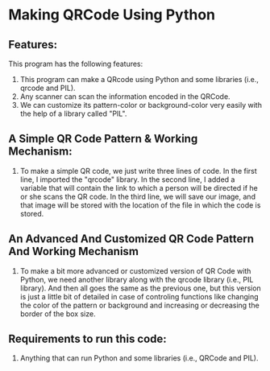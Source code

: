 # Making QRCode Using Python

## Features:

This program has the following features:
1. This program can make a QRcode using Python and some libraries (i.e., qrcode and PIL).
2. Any scanner can scan the information encoded in the QRCode.
3. We can customize its pattern-color or background-color very easily with the help of a library called "PIL".

## A Simple QR Code Pattern & Working Mechanism:

1. To make a simple QR code, we just write three lines of code. In the first line, I imported the "qrcode" library. In the second line, I added a variable that will contain the link to which a person will be directed if he or she scans the QR code. In the third line, we will save our image, and that image will be stored with the location of the file in which the code is stored.

## An Advanced And Customized QR Code Pattern And Working Mechanism

1. To make a bit more advanced or customized version of QR Code with Python, we need another library along with the qrcode library (i.e., PIL library). And then all goes the same as the previous one, but this version is just a little bit of detailed in case of controling functions like changing the color of the pattern or background and increasing or decreasing the border of the box size.

## Requirements to run this code:

1. Anything that can run Python and some libraries (i.e., QRCode and PIL).
